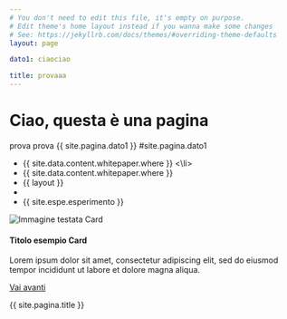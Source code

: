 ```yaml
---
# You don't need to edit this file, it's empty on purpose.
# Edit theme's home layout instead if you wanna make some changes
# See: https://jekyllrb.com/docs/themes/#overriding-theme-defaults
layout: page

dato1: ciaociao

title: provaaa
---
```


# Ciao, questa è una pagina
prova prova {{ site.pagina.dato1 }} #site.pagina.dato1
 <ul> <li>
  {{ site.data.content.whitepaper.where }} 
   <\li>
  <li>
 {{ site.data.content.whitepaper.where }}
  </li>
 
 <li> {{ layout }}
 </li>
 
 <li>  
 </li>
 
  <li> {{ site.espe.esperimento }}
 </li>
 
  </ul>


<div class="card w-50">
  <img class="card-img-top" src="..." alt="Immagine testata Card">
  <div class="card-body">
    <h4 class="card-title">Titolo esempio Card</h4>
    <p class="card-text">Lorem ipsum dolor sit amet, consectetur adipiscing elit, sed do eiusmod tempor incididunt ut labore et dolore magna aliqua.</p>
    <a href="#" class="btn btn-primary">Vai avanti</a>
  </div>
</div>




<!DOCTYPE html>
<html lang="en">
  <head>
    <meta charset="UTF-8">
    <p> {{ site.pagina.title }} </p>
  </head>
  <body>
    
  </body>
</html>
